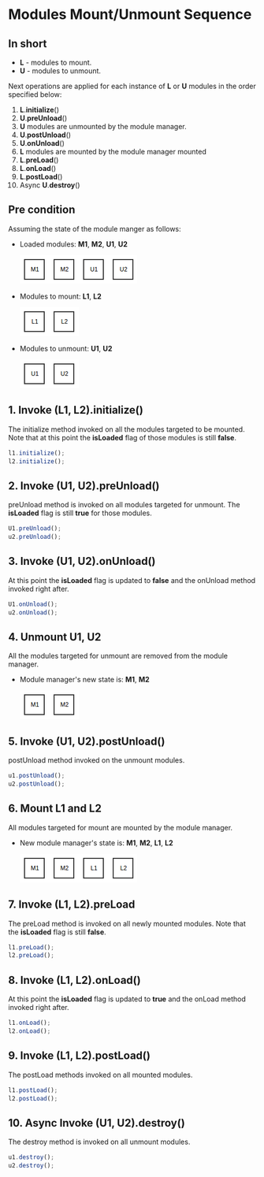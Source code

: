 # Modules Mount/Unmount Sequence

## In short 

* **L** - modules to mount.
* **U** - modules to unmount.

Next operations are applied for each instance of **L** or **U** modules in the order specified below:

1. **L**.**initialize**()
2. **U**.**preUnload**() 
3. **U** modules are unmounted by the module manager.
4. **U**.**postUnload**()
5. **U**.**onUnload**()
6. **L** modules are mounted by the module manager mounted
7. **L**.**preLoad**()
8. **L**.**onLoad**()
9. **L**.**postLoad**()
10. Async **U**.**destroy**()

## Pre condition

Assuming the state of the module manger as follows:

* Loaded modules: **M1**, **M2**, **U1**, **U2**

	![](./InitialState.png)

* Modules to mount: **L1**, **L2**

	![](ToMount.png)

* Modules to unmount: **U1**, **U2**

 	![](ToUnmount.png)


## 1. Invoke (**L1**, **L2**).initialize()

The initialize method invoked on all the modules targeted to be mounted. 
Note that at this point the **isLoaded** flag of those modules is still **false**. 

```js
l1.initialize();
l2.initialize();
```

## 2. Invoke (**U1**, **U2**).preUnload()

preUnload method is invoked on all modules targeted for unmount.
The **isLoaded** flag is still **true** for those modules.

```js
U1.preUnload();
u2.preUnload();
```

## 3. Invoke (**U1**, **U2**).onUnload()

At this point the **isLoaded** flag is updated to **false** and the onUnload method 
invoked right after.

```js
U1.onUnload();
u2.onUnload();
```

## 4. Unmount **U1**, **U2**

All the modules targeted for unmount are removed from the module manager.
* Module manager's new state is: **M1**, **M2**

	![](MiddleState.png)

## 5. Invoke (**U1**, **U2**).postUnload()

postUnload method invoked on the unmount modules.

```js
u1.postUnload();
u2.postUnload();
```

## 6. Mount **L1** and **L2**

All modules targeted for mount are mounted by the module manager.
* New module manager's state is: **M1**, **M2**, **L1**, **L2**

	![](FinalState.png)

## 7. Invoke (**L1**, **L2**).preLoad

The preLoad method is invoked on all newly mounted modules. Note that the 
**isLoaded** flag is still **false**.

```js
l1.preLoad();
l2.preLoad();
```

## 8. Invoke (**L1**, **L2**).onLoad()

At this point the **isLoaded** flag is updated to **true** and the onLoad method 
invoked right after.

```js
l1.onLoad();
l2.onLoad();
```

## 9. Invoke (**L1**, **L2**).postLoad()

The postLoad methods invoked on all mounted modules.

```js
l1.postLoad();
l2.postLoad();
```

## 10. Async Invoke  (**U1**, **U2**).destroy()

The destroy method is invoked on all unmount modules.

```js
u1.destroy();
u2.destroy();
```